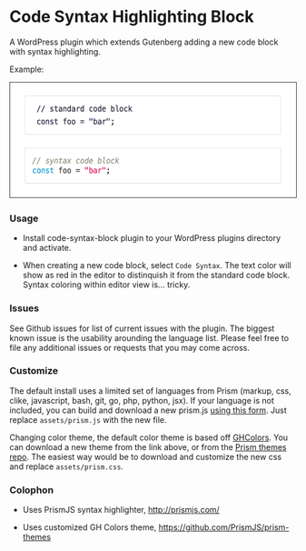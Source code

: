 
# Code Syntax Highlighting Block

A WordPress plugin which extends Gutenberg adding a new code block with syntax highlighting.


Example:

<img src="screenshot.png" title="Screenshot example in use" alt="screen shot" width="554" height="202" style="border:1px solid #333"/>


### Usage

- Install code-syntax-block plugin to your WordPress plugins directory and activate.

- When creating a new code block, select `Code Syntax`. The text color will show as red in the editor to distinquish it from the standard code block. Syntax coloring within editor view is... tricky.



### Issues

See Github issues for list of current issues with the plugin. The biggest known issue is the usability arounding the language list. Please feel free to file any additional issues or requests that you may come across.



### Customize

The default install uses a limited set of languages from Prism (markup, css, clike, javascript, bash, git, go, php, python, jsx). If your language is not included, you can build and download a new prism.js <a href="http://prismjs.com/download.html#languages=markup+css+clike+javascript+bash+markup-templating+git+go+php+python+jsx">using this form</a>. Just replace `assets/prism.js` with the new file.

Changing color theme, the default color theme is based off [GHColors](https://github.com/PrismJS/prism-themes/blob/master/themes/prism-ghcolors.css). You can download a new theme from the link above, or from the [Prism themes repo](https://github.com/PrismJS/prism-themes). The easiest way would be to download and customize the new css and replace `assets/prism.css`.



### Colophon

- Uses PrismJS syntax highlighter, http://prismjs.com/

- Uses customized GH Colors theme, https://github.com/PrismJS/prism-themes

